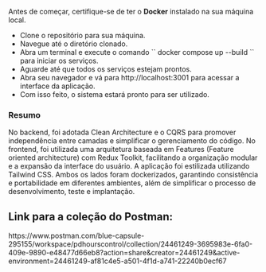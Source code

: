 Antes de começar, certifique-se de ter o **Docker** instalado na sua máquina local.

<ul>
    <li>Clone o repositório para sua máquina.</li>
    <li>Navegue até o diretório clonado.</li>
    <li>Abra um terminal e execute o comando ``
    docker compose up --build
    `` para iniciar os serviços.</li>
    <li>Aguarde até que todos os serviços estejam prontos.</li>
    <li>Abra seu navegador e vá para http://localhost:3001 para acessar a interface da aplicação.</li>
    <li>Com isso feito, o sistema estará pronto para ser utilizado.</li>
</ul>

<h3>Resumo</h3>
<p>No backend, foi adotada Clean Architecture e o CQRS para promover independência entre camadas e simplificar o gerenciamento do código. No frontend, foi utilizada uma arquitetura baseada em Features (Feature oriented architecture) com Redux Toolkit, facilitando a organização modular e a expansão da interface do usuário. A aplicação foi estilizada utilizando Tailwind CSS.  Ambos os lados foram dockerizados, garantindo consistência e portabilidade em diferentes ambientes, além de simplificar o processo de desenvolvimento, teste e implantação.<p/>

<h2>Link para a coleção do Postman: </h2>
https://www.postman.com/blue-capsule-295155/workspace/pdhourscontrol/collection/24461249-3695983e-6fa0-409e-9890-e48477d66eb8?action=share&creator=24461249&active-environment=24461249-af81c4e5-a501-4f1d-a741-22240b0ecf67
